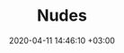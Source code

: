 ---
layout: gallery
title: "Nudes"
date: 2020-04-11 14:46:10 +03:00
description: "A journey through my ink..."
image: "assets/images/photography/sinners_s.jpg"
image_active: "assets/images/photography/alice-lizzy-bed-05-color-explicit.jpg"
permalink: /photography/nudes/
photography: true
featured: false
categories: 
  - "Photography"
tags:
  - "Writings"
  - "Kink"
  - "BDSM"
files:
  - path: "assets/images/photography/attica-lowkey-13-color.jpg"
  - path: "assets/images/photography/attica-lowkey-12-bw.jpg"
  - path: "assets/images/photography/rachel-angel-04-color.jpg"
  - path: "assets/images/photography/fallon-window-26-color.jpg"
  - path: "assets/images/photography/rachel-jeans-details-16-bw.jpg"
  
---